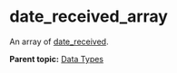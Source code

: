 # date\_received\_array

An array of [date\_received](r_date_received.md#).

**Parent topic:** [Data Types](../data_types/c_data_types.md)

